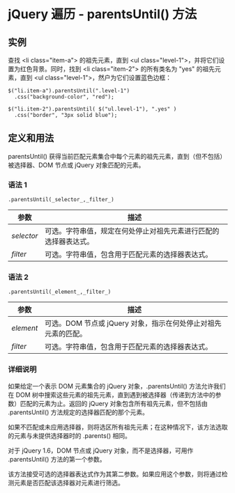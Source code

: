 # jQuery 遍历 - parentsUntil() 方法



## 实例

查找 &lt;li class="item-a"&gt; 的祖先元素，直到 &lt;ul class="level-1"&gt;，并将它们设置为红色背景。同时，找到 &lt;li class="item-2"&gt; 的所有类名为 "yes" 的祖先元素，直到 &lt;ul class="level-1"&gt;，然户为它们设置蓝色边框：

```
$("li.item-a").parentsUntil(".level-1")
  .css("background-color", "red");

$("li.item-2").parentsUntil( $("ul.level-1"), ".yes" )
  .css("border", "3px solid blue");

```

## 定义和用法

parentsUntil() 获得当前匹配元素集合中每个元素的祖先元素，直到（但不包括）被选择器、DOM 节点或 jQuery 对象匹配的元素。

### 语法 1

```
.parentsUntil(_selector_,_filter_)
```

| 参数 | 描述 |
| --- | --- |
| _selector_ | 可选。字符串值，规定在何处停止对祖先元素进行匹配的选择器表达式。 |
| _filter_ | 可选。字符串值，包含用于匹配元素的选择器表达式。 |

### 语法 2

```
.parentsUntil(_element_,_filter_)
```

| 参数 | 描述 |
| --- | --- |
| _element_ | 可选。DOM 节点或 jQuery 对象，指示在何处停止对祖先元素的匹配。 |
| _filter_ | 可选。字符串值，包含用于匹配元素的选择器表达式。 |

### 详细说明

如果给定一个表示 DOM 元素集合的 jQuery 对象，.parentsUntil() 方法允许我们在 DOM 树中搜索这些元素的祖先元素，直到遇到被选择器（传递到方法中的参数）匹配的元素为止。返回的 jQuery 对象包含所有祖先元素，但不包括由 .parentsUntil() 方法规定的选择器匹配的那个元素。

如果不匹配或未应用选择器，则将选区所有祖先元素；在这种情况下，该方法选取的元素与未提供选择器时的 .parents() 相同。

对于 jQuery 1.6，DOM 节点或 jQuery 对象，而不是选择器，可用作 .parentsUntil() 方法的第一个参数。

该方法接受可选的选择器表达式作为其第二参数。如果应用这个参数，则将通过检测元素是否匹配该选择器对元素进行筛选。




